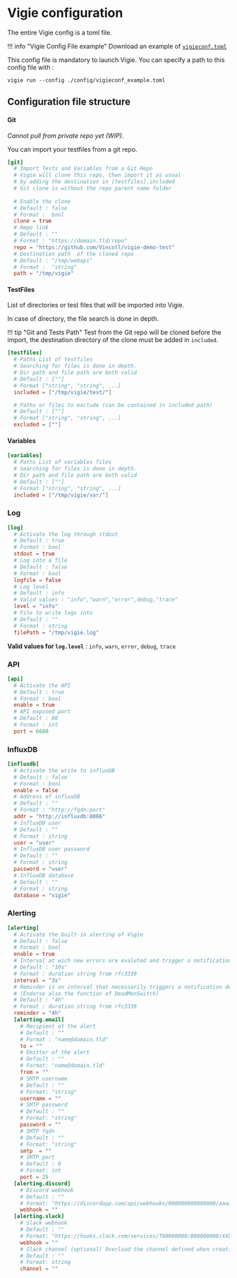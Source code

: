# Vigie configuration

The entire Vigie config is a toml file.

!!! info "Vigie Config File example"
    Download an example of [`vigieconf.toml`](https://raw.githubusercontent.com/Vincoll/vigie/master/vigieconf.toml)

This config file is mandatory to launch Vigie. You can specify a path to this config file with :

`vigie run --config ./config/vigieconf_example.toml`

## Configuration file structure

#### Git

_Cannot pull from private repo yet (WIP)._

You can import your testfiles from a git repo.

```toml
[git]
  # Import Tests and Variables from a Git Repo
  # Vigie will clone this repo, then import it as usual
  # by adding the destination in [testfiles].included
  # Git clone is without the repo parent name folder
  
  # Enable the clone
  # Default : false
  # Format :  bool
  clone = true
  # Repo link
  # Default : ""
  # Format : "https://domain.tld/repo"
  repo = "https://github.com/Vincoll/vigie-demo-test"
  # Destination path  of the cloned repo 
  # Default : "/tmp/webapi"
  # Format :  "string"
  path = "/tmp/vigie"
```



#### TestFiles

List of directories or test files that will be imported into Vigie.

In case of directory, the file search is done in depth.


!!! tip "Git and Tests Path"
    Test from the Git repo will be cloned before the import, the destination directory of the clone must be added in `included`.

```toml
[testfiles]
  # Paths List of testfiles
  # Searching for files is done in depth.
  # Dir path and file path are both valid
  # Default : [""]
  # Format ["string", "string", ...]
  included = ["/tmp/vigie/test/"]

  # Paths or files to exclude (can be contained in included path)
  # Default : [""]
  # Format ["string", "string", ...]
  excluded = [""]

```

#### Variables

```toml
[variables]
  # Paths List of variables files
  # Searching for files is done in depth.
  # Dir path and file path are both valid
  # Default : [""]
  # Format ["string", "string", ...]
  included = ["/tmp/vigie/var/"]
```


### Log

```toml
[log]
  # Activate the log through stdout
  # Default : true
  # Format : bool
  stdout = true
  # Log into a file
  # Default : false
  # Format : bool
  logfile = false
  # Log level
  # Default : info
  # Valid values : "info","warn","error",debug,"trace"
  level = "info"
  # File to write logs into
  # Default : ""
  # Format : string
  filePath = "/tmp/vigie.log"

```

**Valid values for `log.level`** : `info`, `warn`, `error`, `debug`, `trace`

### API

```toml
[api]
  # Activate the API
  # Default : true
  # Format : bool
  enable = true
  # API exposed port
  # Default : 80
  # Format : int 
  port = 6680
```

### InfluxDB

```toml
[influxdb]
  # Activate the write to influxDB
  # Default : false
  # Format : bool
  enable = false
  # Address of influxDB 
  # Default : ""
  # Format : "http://fqdn:port" 
  addr = "http://influxdb:8086"
  # InfluxDB user 
  # Default : ""
  # Format : string
  user = "user"
  # InfluxDB user password 
  # Default : ""
  # Format : string
  password = "user"
  # InfluxDB database 
  # Default : ""
  # Format : string
  database = "vigie"
```

### Alerting

```toml
[alerting]
  # Activate the built-in alerting of Vigie
  # Default : false
  # Format : bool
  enable = true
  # Interval at wich new errors are evaluted and trigger a notification (if any changes)
  # Default : "10s"
  # Format : duration string from rfc3339
  interval = "3s"
  # Reminder is an interval that necessarily triggers a notification describing the current state of the X Vigie state.
  # (Endorse also the function of DeadMenSwitch)
  # Default : "4h"
  # Format : duration string from rfc3339
  reminder = "4h"
  [alerting.email]
    # Recipient ot the alert
    # Default : ""
    # Format : "name@domain.tld"
    to = ""
    # Emitter of the alert
    # Default : ""
    # Format: "name@domain.tld"
    from = ""
    # SMTP username
    # Default : ""
    # Format: "string"
    username = ""
    # SMTP password
    # Default : ""
    # Format: "string"
    password = ""
    # SMTP fqdn
    # Default : ""
    # Format: "string"
    smtp  = ""
    # SMTP port
    # Default : 0
    # Format: int
    port = 25
  [alerting.discord]
    # Discord webhook
    # Default : ""
    # Format: "https://discordapp.com/api/webhooks/000000000000000/aaaaaazzzzzzz"
    webhook = ""
  [alerting.slack]
    # Slack webhook
    # Default : ""
    # Format: "https://hooks.slack.com/services/T00000000/B00000000/XXXXXXXXXXXXXXXXXXXXXXXX"
    webhook = ""
    # Slack channel (optional) Overload the channel defined when creating the webhook.
    # Default : ""
    # Format: string
    channel = ""

```
